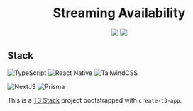 <div align="center">
<h1>Streaming Availability</h1>
<img src="https://github.com/MattCMcCoy/streaming-availability/actions/workflows/CI.yml/badge.svg">
<img src="https://vercelbadge.vercel.app/api/mattcmccoy/streaming-availability">
</div>

## Stack

![TypeScript](https://img.shields.io/badge/typescript-%23007ACC.svg?style=for-the-badge&logo=typescript&logoColor=white)
![React Native](https://img.shields.io/badge/React-20232A?style=for-the-badge&logo=react&logoColor=61DAFB)
![TailwindCSS](https://img.shields.io/badge/tailwindcss-%2338B2AC.svg?style=for-the-badge&logo=tailwind-css&logoColor=white)

![NextJS](https://img.shields.io/badge/next.js-000000?style=for-the-badge&logo=nextdotjs&logoColor=white)
![Prisma](https://img.shields.io/badge/Prisma-3982CE?style=for-the-badge&logo=Prisma&logoColor=white)

This is a [T3 Stack](https://create.t3.gg/) project bootstrapped with
`create-t3-app`.
